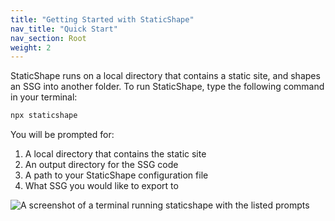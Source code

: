 ```yaml
---
title: "Getting Started with StaticShape"
nav_title: "Quick Start"
nav_section: Root
weight: 2
---
```


StaticShape runs on a local directory that contains a static site, and shapes an SSG into another folder. To run StaticShape, type the following command in your terminal:

```bash
npx staticshape
```

You will be prompted for:

1. A local directory that contains the static site
2. An output directory for the SSG code
3. A path to your StaticShape configuration file
4. What SSG you would like to export to

![A screenshot of a terminal running staticshape with the listed prompts](/staticshape-prompts.png)

